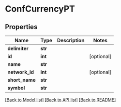 # ConfCurrencyPT

## Properties
Name | Type | Description | Notes
------------ | ------------- | ------------- | -------------
**delimiter** | **str** |  | 
**id** | **int** |  | [optional] 
**name** | **str** |  | 
**network_id** | **int** |  | [optional] 
**short_name** | **str** |  | 
**symbol** | **str** |  | 

[[Back to Model list]](../README.md#documentation-for-models) [[Back to API list]](../README.md#documentation-for-api-endpoints) [[Back to README]](../README.md)


